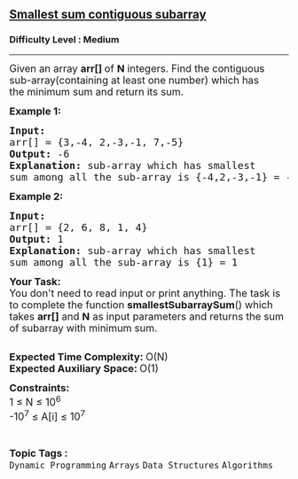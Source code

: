 <h2><a href="https://practice.geeksforgeeks.org/problems/smallest-sum-contiguous-subarray/1?utm_source=gfg&utm_medium=article&utm_campaign=bottom_sticky_on_article">Smallest sum contiguous subarray</a></h2><h3>Difficulty Level : Medium</h3><hr><div class="problems_problem_content__Xm_eO"><p><span style="font-size:18px">Given an array <strong>arr[]&nbsp;</strong>of&nbsp;<strong>N</strong>&nbsp;integers. Find the contiguous sub-array(containing at least one number) which has the&nbsp;minimum&nbsp;sum and return its sum.</span></p>

<p><strong><span style="font-size:18px">Example 1:</span></strong></p>

<pre><span style="font-size:18px"><strong>Input:</strong> 
arr[] = {3,-4, 2,-3,-1, 7,-5}
<strong>Output:</strong> -6
<strong>Explanation:</strong> sub-array which has smallest 
sum among all the sub-array is {-4,2,-3,-1} = -6</span></pre>

<p><strong><span style="font-size:18px">Example 2:</span></strong></p>

<pre><span style="font-size:18px"><strong>Input:</strong>
arr[] = {2, 6, 8, 1, 4}
<strong>Output:</strong> 1
<strong>Explanation:</strong> sub-array which has smallest
sum among all the sub-array is {1} = 1</span></pre>

<p><span style="font-size:18px"><strong>Your Task:</strong><br>
You don't need to read input or print anything. The task is to complete the function <strong>smallestSubarraySum</strong>() which takes <strong>arr[]</strong> and <strong>N</strong> as input parameters and returns the sum of subarray with minimum sum.</span></p>

<p><br>
<span style="font-size:18px"><strong>Expected Time Complexity:&nbsp;</strong>O(N)<br>
<strong>Expected Auxiliary Space:&nbsp;</strong>O(1)</span></p>

<p><span style="font-size:18px"><strong>Constraints:</strong><br>
1 ≤ N ≤ 10<sup>6</sup><br>
-10<sup>7</sup>&nbsp;≤ A[i] ≤ 10<sup>7</sup></span></p>
</div><br><p><span style=font-size:18px><strong>Topic Tags : </strong><br><code>Dynamic Programming</code>&nbsp;<code>Arrays</code>&nbsp;<code>Data Structures</code>&nbsp;<code>Algorithms</code>&nbsp;
